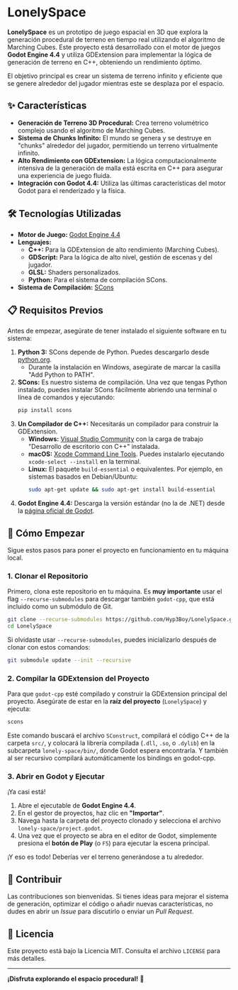 # LonelySpace

  <!-- Opcional: ¡Añade un banner o un screenshot guay aquí! -->

**LonelySpace** es un prototipo de juego espacial en 3D que explora la generación procedural de terreno en tiempo real utilizando el algoritmo de Marching Cubes. Este proyecto está desarrollado con el motor de juegos **Godot Engine 4.4** y utiliza GDExtension para implementar la lógica de generación de terreno en C++, obteniendo un rendimiento óptimo.

El objetivo principal es crear un sistema de terreno infinito y eficiente que se genere alrededor del jugador mientras este se desplaza por el espacio.

## ✨ Características

-   **Generación de Terreno 3D Procedural:** Crea terreno volumétrico complejo usando el algoritmo de Marching Cubes.
-   **Sistema de Chunks Infinito:** El mundo se genera y se destruye en "chunks" alrededor del jugador, permitiendo un terreno virtualmente infinito.
-   **Alto Rendimiento con GDExtension:** La lógica computacionalmente intensiva de la generación de malla está escrita en C++ para asegurar una experiencia de juego fluida.
-   **Integración con Godot 4.4:** Utiliza las últimas características del motor Godot para el renderizado y la física.

## 🛠️ Tecnologías Utilizadas

-   **Motor de Juego:** [Godot Engine 4.4](https://godotengine.org/)
-   **Lenguajes:**
    -   **C++:** Para la GDExtension de alto rendimiento (Marching Cubes).
    -   **GDScript:** Para la lógica de alto nivel, gestión de escenas y del jugador.
    -   **GLSL:** Shaders personalizados.
    -   **Python:** Para el sistema de compilación SCons.
-   **Sistema de Compilación:** [SCons](https://scons.org/)

## 📋 Requisitos Previos

Antes de empezar, asegúrate de tener instalado el siguiente software en tu sistema:

1.  **Python 3:** SCons depende de Python. Puedes descargarlo desde [python.org](https://www.python.org/downloads/).
    -   Durante la instalación en Windows, asegúrate de marcar la casilla "Add Python to PATH".
2.  **SCons:** Es nuestro sistema de compilación. Una vez que tengas Python instalado, puedes instalar SCons fácilmente abriendo una terminal o línea de comandos y ejecutando:
    ```bash
    pip install scons
    ```
3.  **Un Compilador de C++:** Necesitarás un compilador para construir la GDExtension.
    -   **Windows:** [Visual Studio Community](https://visualstudio.microsoft.com/vs/community/) con la carga de trabajo "Desarrollo de escritorio con C++" instalada.
    -   **macOS:** [Xcode Command Line Tools](https://developer.apple.com/xcode/). Puedes instalarlo ejecutando `xcode-select --install` en la terminal.
    -   **Linux:** El paquete `build-essential` o equivalentes. Por ejemplo, en sistemas basados en Debian/Ubuntu:
        ```bash
        sudo apt-get update && sudo apt-get install build-essential
        ```
4.  **Godot Engine 4.4:** Descarga la versión estándar (no la de .NET) desde la [página oficial de Godot](https://godotengine.org/download/).

## 🚀 Cómo Empezar

Sigue estos pasos para poner el proyecto en funcionamiento en tu máquina local.

### 1. Clonar el Repositorio

Primero, clona este repositorio en tu máquina. Es **muy importante** usar el flag `--recurse-submodules` para descargar también `godot-cpp`, que está incluido como un submódulo de Git.

```bash
git clone --recurse-submodules https://github.com/Hyp3Boy/LonelySpace.git
cd LonelySpace
```

Si olvidaste usar `--recurse-submodules`, puedes inicializarlo después de clonar con estos comandos:
```bash
git submodule update --init --recursive
```

### 2. Compilar la GDExtension del Proyecto

Para que `godot-cpp` esté compilado y construir la GDExtension principal del proyecto. Asegúrate de estar en la **raíz del proyecto** (`LonelySpace`) y ejecuta:

```bash
scons
```

Este comando buscará el archivo `SConstruct`, compilará el código C++ de la carpeta `src/`, y colocará la librería compilada (`.dll`, `.so`, o `.dylib`) en la subcarpeta `lonely-space/bin/`, donde Godot espera encontrarla. Y también al ser recursivo compilará automáticamente los bindings en godot-cpp.

### 3. Abrir en Godot y Ejecutar

¡Ya casi está!

1.  Abre el ejecutable de **Godot Engine 4.4**.
2.  En el gestor de proyectos, haz clic en **"Importar"**.
3.  Navega hasta la carpeta del proyecto clonado y selecciona el archivo `lonely-space/project.godot`.
4.  Una vez que el proyecto se abra en el editor de Godot, simplemente presiona el **botón de Play** (o `F5`) para ejecutar la escena principal.

¡Y eso es todo! Deberías ver el terreno generándose a tu alrededor.

## 🤝 Contribuir

Las contribuciones son bienvenidas. Si tienes ideas para mejorar el sistema de generación, optimizar el código o añadir nuevas características, no dudes en abrir un *Issue* para discutirlo o enviar un *Pull Request*.

## 📄 Licencia

Este proyecto está bajo la Licencia MIT. Consulta el archivo `LICENSE` para más detalles.

---
**¡Disfruta explorando el espacio procedural!** 🚀
